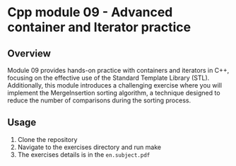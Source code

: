 # Cpp module 09 - Advanced container and Iterator practice

## Overview

Module 09 provides hands-on practice with containers and iterators in C++, focusing on the effective use of the Standard Template Library (STL). Additionally, this module introduces a challenging exercise where you will implement the MergeInsertion sorting algorithm, a technique designed to reduce the number of comparisons during the sorting process.

## Usage

1. Clone the repository
2. Navigate to the exercises directory and run make
3. The exercises details is in the `en.subject.pdf`
